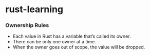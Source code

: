 # rust-learning


### Ownership Rules
- Each value in Rust has a variable that’s called its owner.
- There can be only one owner at a time.
- When the owner goes out of scope, the value will be dropped.


